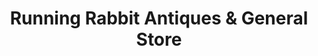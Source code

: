 ---
title: "Running Rabbit Antiques & General Store"
url: /higginsville/running-rabbit-antiques-und-general-store/
shop: Antiquitäten
---